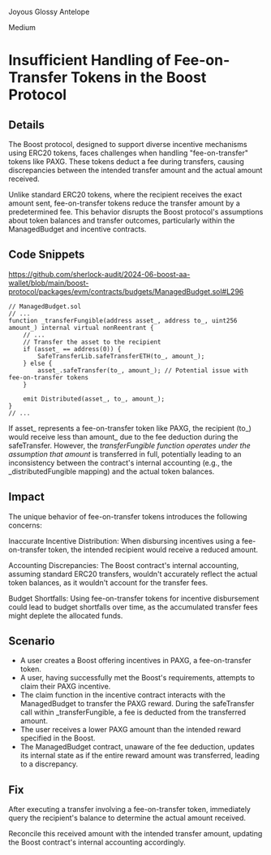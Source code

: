 Joyous Glossy Antelope

Medium

# Insufficient Handling of Fee-on-Transfer Tokens in the Boost Protocol

## Details

The Boost protocol, designed to support diverse incentive mechanisms using ERC20 tokens, faces challenges when handling "fee-on-transfer" tokens like PAXG. These tokens deduct a fee during transfers, causing discrepancies between the intended transfer amount and the actual amount received.

Unlike standard ERC20 tokens, where the recipient receives the exact amount sent, fee-on-transfer tokens reduce the transfer amount by a predetermined fee. This behavior disrupts the Boost protocol's assumptions about token balances and transfer outcomes, particularly within the ManagedBudget and incentive contracts.

## Code Snippets
https://github.com/sherlock-audit/2024-06-boost-aa-wallet/blob/main/boost-protocol/packages/evm/contracts/budgets/ManagedBudget.sol#L296
```solidity
// ManagedBudget.sol
// ...
function _transferFungible(address asset_, address to_, uint256 amount_) internal virtual nonReentrant {
    // ...
    // Transfer the asset to the recipient
    if (asset_ == address(0)) {
        SafeTransferLib.safeTransferETH(to_, amount_);
    } else {
        asset_.safeTransfer(to_, amount_); // Potential issue with fee-on-transfer tokens
    }

    emit Distributed(asset_, to_, amount_);
}
// ...
```

If asset_ represents a fee-on-transfer token like PAXG, the recipient (to_) would receive less than amount_ due to the fee deduction during the safeTransfer. However, the _transferFungible function operates under the assumption that amount_ is transferred in full, potentially leading to an inconsistency between the contract's internal accounting (e.g., the _distributedFungible mapping) and the actual token balances.

## Impact

The unique behavior of fee-on-transfer tokens introduces the following concerns:

Inaccurate Incentive Distribution: When disbursing incentives using a fee-on-transfer token, the intended recipient would receive a reduced amount.

Accounting Discrepancies: The Boost contract's internal accounting, assuming standard ERC20 transfers, wouldn't accurately reflect the actual token balances, as it wouldn't account for the transfer fees.

Budget Shortfalls: Using fee-on-transfer tokens for incentive disbursement could lead to budget shortfalls over time, as the accumulated transfer fees might deplete the allocated funds.

## Scenario

- A user creates a Boost offering incentives in PAXG, a fee-on-transfer token.
- A user, having successfully met the Boost's requirements, attempts to claim their PAXG incentive.
- The claim function in the incentive contract interacts with the ManagedBudget to transfer the PAXG reward. During the safeTransfer call within _transferFungible, a fee is deducted from the transferred amount.
- The user receives a lower PAXG amount than the intended reward specified in the Boost.
- The ManagedBudget contract, unaware of the fee deduction, updates its internal state as if the entire reward amount was transferred, leading to a discrepancy.

## Fix

After executing a transfer involving a fee-on-transfer token, immediately query the recipient's balance to determine the actual amount received.

Reconcile this received amount with the intended transfer amount, updating the Boost contract's internal accounting accordingly.
